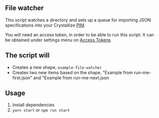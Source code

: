 ## File watcher

This script watches a directory and sets up a queue for importing JSON specifications into your Crystallize [PIM](https://crystallize.com/product/product-information-management).

You will need an access token, in order to be able to run this script. It can be obtained under settings menu on [Access Tokens](https://pim.crystallize.com/settings/access-tokens)

## The script will

- Creates a new shape, `example-file-watcher`
- Creates two new items based on the shape, "Example from run-me-first.json" and "Example from run-me-next.json

## Usage

1. Install dependencies
2. `yarn start` or `npm run start`
